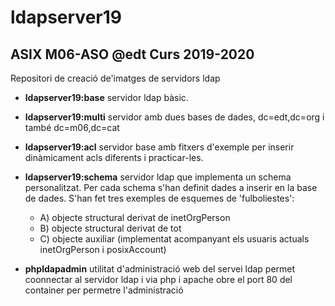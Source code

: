 # ldapserver19
## ASIX M06-ASO @edt Curs 2019-2020

Repositori de creació de'imatges de servidors ldap

 * **ldapserver19:base**  servidor ldap bàsic.

 * **ldapserver19:multi** servidor amb dues bases de
     dades, dc=edt,dc=org i també dc=m06,dc=cat

 * **ldapserver19:acl** servidor base amb fitxers d'exemple per
     inserir dinàmicament acls diferents i practicar-les.

 * **ldapserver19:schema** servidor ldap que implementa un 
     schema personalitzat. Per cada schema s'han definit dades a
     inserir en la base de dades. S'han fet tres exemples de esquemes
     de 'fulboliestes':
    * A) objecte structural derivat de inetOrgPerson
    * B) objecte structural derivat de tot
    * C) objecte auxiliar (implementat acompanyant els usuaris
         actuals inetOrgPerson i posixAccount)

 * **phpldapadmin** utilitat d'administració web del servei ldap
     permet coonnectar al servidor ldap i via php i apache obre
     el port 80 del container per permetre l'administració


